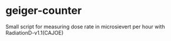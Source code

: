 # geiger-counter
Small script for measuring dose rate in microsievert per hour with RadiationD-v1.1(CAJOE)

